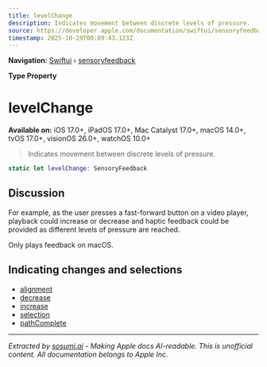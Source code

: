 ```yaml
---
title: levelChange
description: Indicates movement between discrete levels of pressure.
source: https://developer.apple.com/documentation/swiftui/sensoryfeedback/levelchange
timestamp: 2025-10-29T00:09:43.123Z
---
```


**Navigation:** [Swiftui](/documentation/swiftui) › [sensoryfeedback](/documentation/swiftui/sensoryfeedback)

**Type Property**

# levelChange

**Available on:** iOS 17.0+, iPadOS 17.0+, Mac Catalyst 17.0+, macOS 14.0+, tvOS 17.0+, visionOS 26.0+, watchOS 10.0+

> Indicates movement between discrete levels of pressure.

```swift
static let levelChange: SensoryFeedback
```

## Discussion

For example, as the user presses a fast-forward button on a video player, playback could increase or decrease and haptic feedback could be provided as different levels of pressure are reached.

Only plays feedback on macOS.

## Indicating changes and selections

- [alignment](/documentation/swiftui/sensoryfeedback/alignment)
- [decrease](/documentation/swiftui/sensoryfeedback/decrease)
- [increase](/documentation/swiftui/sensoryfeedback/increase)
- [selection](/documentation/swiftui/sensoryfeedback/selection)
- [pathComplete](/documentation/swiftui/sensoryfeedback/pathcomplete)

---

*Extracted by [sosumi.ai](https://sosumi.ai) - Making Apple docs AI-readable.*
*This is unofficial content. All documentation belongs to Apple Inc.*
